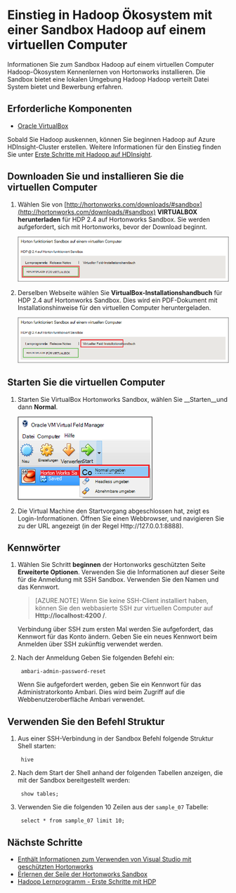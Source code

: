 <properties
    pageTitle="Mithilfe eine Sandbox Hadoop Hadoop | Microsoft Azure"
    description="Starten mit Hadoop-Ökosystem Kennenlernen können Sie Hadoop Sandbox von Hortonworks auf einem Azure virtuellen Computer einrichten. "
    keywords="Hadoop Emulator Hadoop sandbox"
    editor="cgronlun"
    manager="jhubbard"
    services="hdinsight"
    authors="nitinme"
    documentationCenter=""
    tags="azure-portal"/>

<tags
    ms.service="hdinsight"
    ms.workload="big-data"
    ms.tgt_pltfrm="na"
    ms.devlang="na"
    ms.topic="article"
    ms.date="08/24/2016"
    ms.author="nitinme"/>

# <a name="get-started-in-the-hadoop-ecosystem-with-a-hadoop-sandbox-on-a-virtual-machine"></a>Einstieg in Hadoop Ökosystem mit einer Sandbox Hadoop auf einem virtuellen Computer

Informationen Sie zum Sandbox Hadoop auf einem virtuellen Computer Hadoop-Ökosystem Kennenlernen von Hortonworks installieren. Die Sandbox bietet eine lokalen Umgebung Hadoop Hadoop verteilt Datei System bietet und Bewerbung erfahren.

## <a name="prerequisites"></a>Erforderliche Komponenten

* [Oracle VirtualBox](https://www.virtualbox.org/)

Sobald Sie Hadoop auskennen, können Sie beginnen Hadoop auf Azure HDInsight-Cluster erstellen. Weitere Informationen für den Einstieg finden Sie unter [Erste Schritte mit Hadoop auf HDInsight](hdinsight-hadoop-linux-tutorial-get-started.md).

## <a name="download-and-install-the-virtual-machine"></a>Downloaden Sie und installieren Sie die virtuellen Computer

1. Wählen Sie von [http://hortonworks.com/downloads/#sandbox](http://hortonworks.com/downloads/#sandbox) __VIRTUALBOX herunterladen__ für HDP 2.4 auf Hortonworks Sandbox. Sie werden aufgefordert, sich mit Hortonworks, bevor der Download beginnt.

    ![Verknüpfen Sie zum Download Hortonworks Sandbox für VirtualBox](./media/hdinsight-hadoop-emulator-get-started/download-sandbox.png)

2. Derselben Webseite wählen Sie __VirtualBox-Installationshandbuch__ für HDP 2.4 auf Hortonworks Sandbox. Dies wird ein PDF-Dokument mit Installationshinweise für den virtuellen Computer heruntergeladen.

    ![Das Installationshandbuch anzeigen](./media/hdinsight-hadoop-emulator-get-started/view-install-guide.png)

## <a name="start-the-virtual-machine"></a>Starten Sie die virtuellen Computer

1. Starten Sie VirtualBox Hortonworks Sandbox, wählen Sie __Starten__und dann __Normal__.

    ![Normaler start](./media/hdinsight-hadoop-emulator-get-started/normal-start.png)

2. Die Virtual Machine den Startvorgang abgeschlossen hat, zeigt es Login-Informationen. Öffnen Sie einen Webbrowser, und navigieren Sie zu der URL angezeigt (in der Regel Http://127.0.0.1:8888).

## <a name="set-passwords"></a>Kennwörter

1. Wählen Sie Schritt __beginnen__ der Hortonworks geschützten Seite __Erweiterte Optionen__. Verwenden Sie die Informationen auf dieser Seite für die Anmeldung mit SSH Sandbox. Verwenden Sie den Namen und das Kennwort.

    > [AZURE.NOTE] Wenn Sie keine SSH-Client installiert haben, können Sie den webbasierte SSH zur virtuellen Computer auf __Http://localhost:4200 /__.

    Verbindung über SSH zum ersten Mal werden Sie aufgefordert, das Kennwort für das Konto ändern. Geben Sie ein neues Kennwort beim Anmelden über SSH zukünftig verwendet werden.

2. Nach der Anmeldung Geben Sie folgenden Befehl ein:

        ambari-admin-password-reset
    
    Wenn Sie aufgefordert werden, geben Sie ein Kennwort für das Administratorkonto Ambari. Dies wird beim Zugriff auf die Webbenutzeroberfläche Ambari verwendet.

## <a name="use-the-hive-command"></a>Verwenden Sie den Befehl Struktur

1. Aus einer SSH-Verbindung in der Sandbox Befehl folgende Struktur Shell starten:

        hive

2. Nach dem Start der Shell anhand der folgenden Tabellen anzeigen, die mit der Sandbox bereitgestellt werden:

        show tables;

3. Verwenden Sie die folgenden 10 Zeilen aus der `sample_07` Tabelle:

        select * from sample_07 limit 10;

## <a name="next-steps"></a>Nächste Schritte

* [Enthält Informationen zum Verwenden von Visual Studio mit geschützten Hortonworks](hdinsight-hadoop-emulator-visual-studio.md)
* [Erlernen der Seile der Hortonworks Sandbox](http://hortonworks.com/hadoop-tutorial/learning-the-ropes-of-the-hortonworks-sandbox/)
* [Hadoop Lernprogramm - Erste Schritte mit HDP](http://hortonworks.com/hadoop-tutorial/hello-world-an-introduction-to-hadoop-hcatalog-hive-and-pig/)